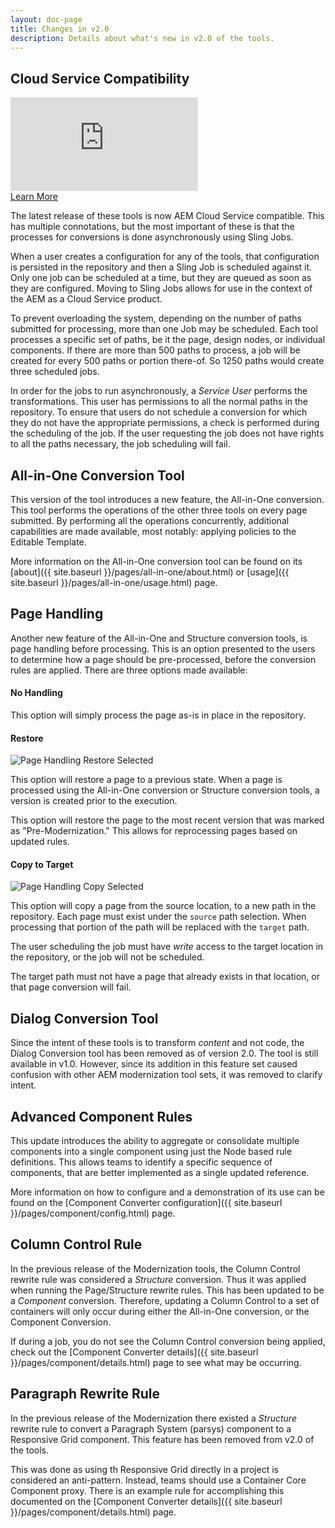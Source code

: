 ```yaml
---
layout: doc-page
title: Changes in v2.0
description: Details about what's new in v2.0 of the tools.
---
```


## Cloud Service Compatibility

<div class="video right">
  <span class="image object">
    <iframe src="https://video.tv.adobe.com/v/{{ page.videoId }}/?quality=12&learn=on" frameborder="0" webkitallowfullscreen mozallowfullscreen allowfullscreen scrolling="no"></iframe>
  </span>
  <div class="content">
    <a href="https://video.tv.adobe.com/v/{{ page.videoId }}/?quality=12&learn=on" target="_blank" class="button primary small fit" title="Watch the Video">Learn More</a>
  </div>
</div>

The latest release of these tools is now AEM Cloud Service compatible. This has multiple connotations, but the most important of these is that the processes for conversions is done asynchronously using Sling Jobs.

When a user creates a configuration for any of the tools, that configuration is persisted in the repository and then a Sling Job is scheduled against it. Only one job can be scheduled at a time, but they are queued as soon as they are configured. Moving to Sling Jobs allows for use in the context of the AEM as a Cloud Service product.

To prevent overloading the system, depending on the number of paths submitted for processing, more than one Job may be scheduled. Each tool processes a specific set of paths, be it the page, design nodes, or individual components. If there are more than 500 paths to process, a job will be created for every 500 paths or portion there-of. So 1250 paths would create three scheduled jobs. 

In order for the jobs to run asynchronously, a *Service User* performs the transformations. This user has permissions to all the normal paths in the repository. To ensure that users do not schedule a conversion for which they do not have the appropriate permissions, a check is performed during the scheduling of the job. If the user requesting the job does not have rights to all the paths necessary, the job scheduling will fail. 


## All-in-One Conversion Tool

This version of the tool introduces a new feature, the All-in-One conversion. This tool performs the operations of the other three tools on every page submitted. By performing all the operations concurrently, additional capabilities are made available, most notably: applying policies to the Editable Template. 

More information on the All-in-One conversion tool can be found on its [about]({{ site.baseurl }}/pages/all-in-one/about.html) or [usage]({{ site.baseurl }}/pages/all-in-one/usage.html) page. 


## Page Handling

Another new feature of the All-in-One and Structure conversion tools, is page handling before processing. This is an option presented to the users to determine how a page should be pre-processed, before the conversion rules are applied. There are three options made available:

#### No Handling

This option will simply process the page as-is in place in the repository.

#### Restore

<p class="image right small">
    <img src="{{ site.baseurl }}/pages/structure/images/page-handling-restore.png" alt="Page Handling Restore Selected"/>
</p>

<div class="padded">
This option will restore a page to a previous state. When a page is processed using the All-in-One conversion or Structure conversion tools, a version is created prior to the execution.

This option will restore the page to the most recent version that was marked as "Pre-Modernization." This allows for reprocessing pages based on updated rules.
</div>

#### Copy to Target

<p class="image right small">
    <img src="{{ site.baseurl }}/pages/structure/images/page-handling-copy.png" alt="Page Handling Copy Selected"/>
</p>

This option will copy a page from the source location, to a new path in the repository. Each page must exist under the `source` path selection. When processing that portion of the path will be replaced with the `target` path.

The user scheduling the job must have *write* access to the target location in the repository, or the job will not be scheduled.

The target path must not have a page that already exists in that location, or that page conversion will fail.


## Dialog Conversion Tool

Since the intent of these tools is to transform _content_ and not code, the Dialog Conversion tool has been removed as of version 2.0. The tool is still available in v1.0. However, since its addition in this feature set caused confusion with other AEM modernization tool sets, it was removed to clarify intent.

## Advanced Component Rules

This update introduces the ability to aggregate or consolidate multiple components into a single component using just the Node based rule definitions. This allows teams to identify a specific sequence of components, that are better implemented as a single updated reference. 

More information on how to configure and a demonstration of its use can be found on the [Component Converter configuration]({{ site.baseurl }}/pages/component/config.html) page.

## Column Control Rule

In the previous release of the Modernization tools, the Column Control rewrite rule was considered a _Structure_ conversion. Thus it was applied when running the Page/Structure rewrite rules. This has been updated to be a _Component_ conversion. Therefore, updating a Column Control to a set of containers will only occur during either the All-in-One conversion, or the Component Conversion.

If during a job, you do not see the Column Control conversion being applied, check out the [Component Converter details]({{ site.baseurl }}/pages/component/details.html) page to see what may be occurring.  

## Paragraph Rewrite Rule

In the previous release of the Modernization there existed a _Structure_ rewrite rule to convert a Paragraph System (parsys) component to a Responsive Grid component. This feature has been removed from v2.0 of the tools. 

This was done as using th Responsive Grid directly in a project is considered an anti-pattern. Instead, teams should use a Container Core Component proxy. There is an example rule for accomplishing this documented on the [Component Converter details]({{ site.baseurl }}/pages/component/details.html) page.

